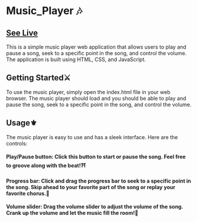 # Music_Player 🎶
## [See Live]( https://stardust130.github.io/Music_Player/)

 This is a simple music player web application that allows users to play and pause a song, seek to a specific point in the song, and control the volume. The application is built using HTML, CSS, and JavaScript.

## Getting Started⚔️


To use the music player, simply open the index.html file in your web browser. The music player should load and you should be able to play and pause the song, seek to a specific point in the song, and control the volume.


## Usage⚜️
The music player is easy to use and has a sleek interface. Here are the controls:

#### Play/Pause button: Click this button to start or pause the song. Feel free to groove along with the beat!⛩

#### Progress bar: Click and drag the progress bar to seek to a specific point in the song. Skip ahead to your favorite part of the song or replay your favorite chorus.🔰

####  Volume slider: Drag the volume slider to adjust the volume of the song. Crank up the volume and let the music fill the room!🤌

